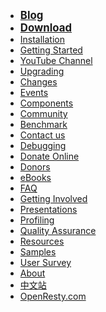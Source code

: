 <!---
    @title         Main Menu
    @creator       Yichun Zhang
    @created       2011-06-21 03:57 GMT
--->

* <big>**[Blog](https://blog.openresty.com/en/?src=org_side)**</big>
* <big>**[Download](download.html)**</big>
* [Installation](installation.html)
* [Getting Started](getting-started.html)
* [YouTube Channel](https://www.youtube.com/channel/UCXVmwF-UCScv2ftsGoMqxhw/)
* [Upgrading](upgrading.html)
* [Changes](changes.html)
* [Events](events.html)
* [Components](components.html)
* [Community](community.html)
* [Benchmark](benchmark.html)
* [Contact us](contact-us.html)
* [Debugging](debugging.html)
* [Donate Online](donate-online.html)
* [Donors](donors.html)
* [eBooks](ebooks.html)
* [FAQ](faq.html)
* [Getting Involved](getting-involved.html)
* [Presentations](presentations.html)
* [Profiling](profiling.html)
* [Quality Assurance](quality-assurance.html)
* [Resources](resources.html)
* [Samples](samples.html)
* [User Survey](https://openresty.org/survey/)
* [About](about.html)
* [中文站](/cn/)
* [OpenResty.com](https://openresty.com/)
